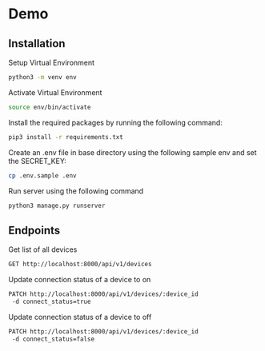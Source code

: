 # Demo


## Installation
Setup Virtual Environment

```bash
python3 -m venv env
```

Activate Virtual Environment

```bash
source env/bin/activate
```

Install the required packages by running the following command:

```bash
pip3 install -r requirements.txt
```

Create an .env file in base directory using the following sample env and set the SECRET_KEY:
```bash
cp .env.sample .env
```

Run server using the following command

```bash
python3 manage.py runserver
```

## Endpoints
Get list of all devices

```bash
GET http://localhost:8000/api/v1/devices
```

Update connection status of a device to on

```bash
PATCH http://localhost:8000/api/v1/devices/:device_id
 -d connect_status=true
```

Update connection status of a device to off

```bash
PATCH http://localhost:8000/api/v1/devices/:device_id
 -d connect_status=false
```
